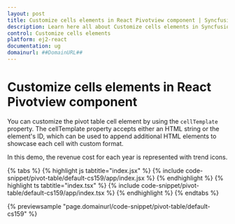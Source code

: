 ```yaml
---
layout: post
title: Customize cells elements in React Pivotview component | Syncfusion
description: Learn here all about Customize cells elements in Syncfusion React Pivotview component of Syncfusion Essential JS 2 and more.
control: Customize cells elements 
platform: ej2-react
documentation: ug
domainurl: ##DomainURL##
---
```


# Customize cells elements in React Pivotview component

You can customize the pivot table cell element by using the `cellTemplate` property.
The cellTemplate property accepts either an HTML string or the element's ID, which can be used to append additional HTML elements to showcase each cell with custom format.

In this demo, the revenue cost for each year is represented with trend icons.

{% tabs %}
{% highlight js tabtitle="index.jsx" %}
{% include code-snippet/pivot-table/default-cs159/app/index.jsx %}
{% endhighlight %}
{% highlight ts tabtitle="index.tsx" %}
{% include code-snippet/pivot-table/default-cs159/app/index.tsx %}
{% endhighlight %}
{% endtabs %}

 {% previewsample "page.domainurl/code-snippet/pivot-table/default-cs159" %}
